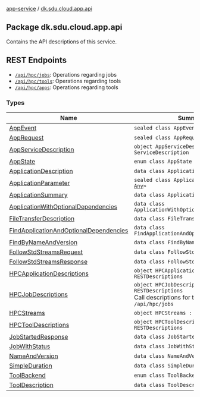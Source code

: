 [app-service](../index.md) / [dk.sdu.cloud.app.api](./index.md)

## Package dk.sdu.cloud.app.api

Contains the API descriptions of this service.

## REST Endpoints

* [`/api/hpc/jobs`](-h-p-c-job-descriptions/index.md): Operations regarding jobs
* [`/api/hpc/tools`](-h-p-c-tool-descriptions/index.md): Operations regarding tools
* [`/api/hpc/apps`](-h-p-c-application-descriptions/index.md): Operations regarding tools

### Types

| Name | Summary |
|---|---|
| [AppEvent](-app-event/index.md) | `sealed class AppEvent` |
| [AppRequest](-app-request/index.md) | `sealed class AppRequest` |
| [AppServiceDescription](-app-service-description/index.md) | `object AppServiceDescription : ServiceDescription` |
| [AppState](-app-state/index.md) | `enum class AppState` |
| [ApplicationDescription](-application-description/index.md) | `data class ApplicationDescription` |
| [ApplicationParameter](-application-parameter/index.md) | `sealed class ApplicationParameter<V : `[`Any`](https://kotlinlang.org/api/latest/jvm/stdlib/kotlin/-any/index.html)`>` |
| [ApplicationSummary](-application-summary/index.md) | `data class ApplicationSummary` |
| [ApplicationWithOptionalDependencies](-application-with-optional-dependencies/index.md) | `data class ApplicationWithOptionalDependencies` |
| [FileTransferDescription](-file-transfer-description/index.md) | `data class FileTransferDescription` |
| [FindApplicationAndOptionalDependencies](-find-application-and-optional-dependencies/index.md) | `data class FindApplicationAndOptionalDependencies` |
| [FindByNameAndVersion](-find-by-name-and-version/index.md) | `data class FindByNameAndVersion` |
| [FollowStdStreamsRequest](-follow-std-streams-request/index.md) | `data class FollowStdStreamsRequest` |
| [FollowStdStreamsResponse](-follow-std-streams-response/index.md) | `data class FollowStdStreamsResponse` |
| [HPCApplicationDescriptions](-h-p-c-application-descriptions/index.md) | `object HPCApplicationDescriptions : RESTDescriptions` |
| [HPCJobDescriptions](-h-p-c-job-descriptions/index.md) | `object HPCJobDescriptions : RESTDescriptions`<br>Call descriptions for the endpoint `/api/hpc/jobs` |
| [HPCStreams](-h-p-c-streams/index.md) | `object HPCStreams : KafkaDescriptions` |
| [HPCToolDescriptions](-h-p-c-tool-descriptions/index.md) | `object HPCToolDescriptions : RESTDescriptions` |
| [JobStartedResponse](-job-started-response/index.md) | `data class JobStartedResponse` |
| [JobWithStatus](-job-with-status/index.md) | `data class JobWithStatus` |
| [NameAndVersion](-name-and-version/index.md) | `data class NameAndVersion` |
| [SimpleDuration](-simple-duration/index.md) | `data class SimpleDuration` |
| [ToolBackend](-tool-backend/index.md) | `enum class ToolBackend` |
| [ToolDescription](-tool-description/index.md) | `data class ToolDescription` |
